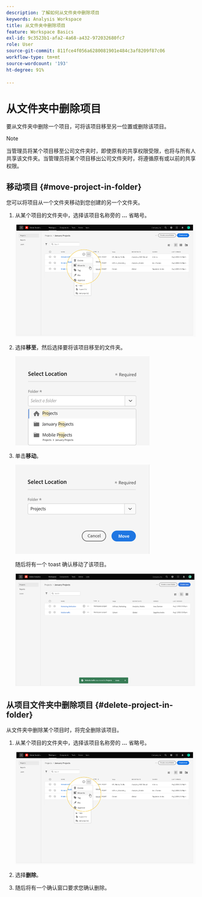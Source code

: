 ```yaml
---
description: 了解如何从文件夹中删除项目
keywords: Analysis Workspace
title: 从文件夹中删除项目
feature: Workspace Basics
exl-id: 9c3523b1-afa2-4a68-a432-972032680fc7
role: User
source-git-commit: 811fce4f056a6280081901e484c3af8209f87c06
workflow-type: tm+mt
source-wordcount: '193'
ht-degree: 91%

---
```


# 从文件夹中删除项目

要从文件夹中删除一个项目，可将该项目移至另一位置或删除该项目。

>[!NOTE]
>
>当管理员将某个项目移至公司文件夹时，即使原有的共享权限受限，也将与所有人共享该文件夹。当管理员将某个项目移出公司文件夹时，将遵循原有或以前的共享权限。

## 移动项目 {#move-project-in-folder}

您可以将项目从一个文件夹移动到您创建的另一个文件夹。

1. 从某个项目的文件夹中，选择该项目名称旁的 **...** 省略号。

   ![省略号选项。](/help/analysis-workspace/build-workspace-project/assets/move1.png)

1. 选择&#x200B;**移至**，然后选择要将该项目移至的文件夹。

   ![“选择位置”窗口。](/help/analysis-workspace/build-workspace-project/assets/move-select-location.png)

1. 单击&#x200B;**移动**。

   ![单击“移动”。](/help/analysis-workspace/build-workspace-project/assets/move-click-move.png)

   随后将有一个 toast 确认移动了该项目。

   ![移动确认toast。 ](/help/analysis-workspace/build-workspace-project/assets/move-project-moved.png)

## 从项目文件夹中删除项目 {#delete-project-in-folder}

从文件夹中删除某个项目时，将完全删除该项目。

1. 从某个项目的文件夹中，选择该项目名称旁的 **...** 省略号。

   ![省略号选项。](/help/analysis-workspace/build-workspace-project/assets/move1.png)

1. 选择&#x200B;**删除**。

1. 随后将有一个确认窗口要求您确认删除。
